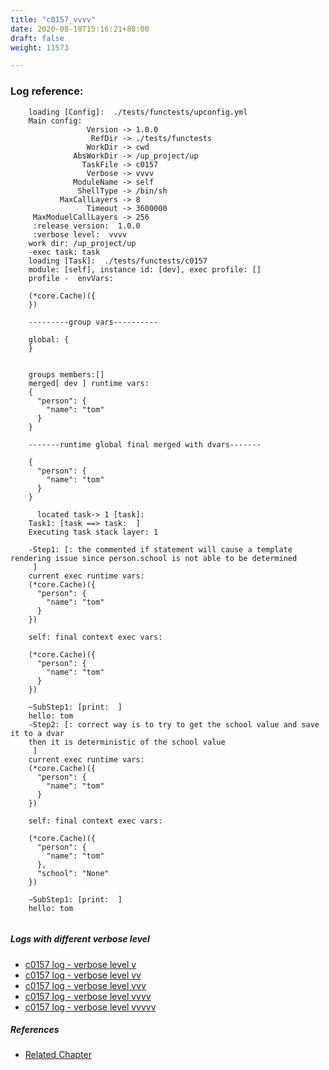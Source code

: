 ```yaml
---
title: "c0157_vvvv"
date: 2020-08-18T15:16:21+88:00
draft: false
weight: 11573

---
```


### Log reference: <no value>

```
    loading [Config]:  ./tests/functests/upconfig.yml
    Main config:
                 Version -> 1.0.0
                  RefDir -> ./tests/functests
                 WorkDir -> cwd
              AbsWorkDir -> /up_project/up
                TaskFile -> c0157
                 Verbose -> vvvv
              ModuleName -> self
               ShellType -> /bin/sh
           MaxCallLayers -> 8
                 Timeout -> 3600000
     MaxModuelCallLayers -> 256
     :release version:  1.0.0
     :verbose level:  vvvv
    work dir: /up_project/up
    -exec task: task
    loading [Task]:  ./tests/functests/c0157
    module: [self], instance id: [dev], exec profile: []
    profile -  envVars:
    
    (*core.Cache)({
    })
    
    ---------group vars----------
    
    global: {
    }
    
    
    groups members:[]
    merged[ dev ] runtime vars:
    {
      "person": {
        "name": "tom"
      }
    }
    
    -------runtime global final merged with dvars-------
    
    {
      "person": {
        "name": "tom"
      }
    }
    
      located task-> 1 [task]: 
    Task1: [task ==> task:  ]
    Executing task stack layer: 1
    
    -Step1: [: the commented if statement will cause a template rendering issue since person.school is not able to be determined
     ]
    current exec runtime vars:
    (*core.Cache)({
      "person": {
        "name": "tom"
      }
    })
    
    self: final context exec vars:
    
    (*core.Cache)({
      "person": {
        "name": "tom"
      }
    })
    
    ~SubStep1: [print:  ]
    hello: tom
    -Step2: [: correct way is to try to get the school value and save it to a dvar
    then it is deterministic of the school value
     ]
    current exec runtime vars:
    (*core.Cache)({
      "person": {
        "name": "tom"
      }
    })
    
    self: final context exec vars:
    
    (*core.Cache)({
      "person": {
        "name": "tom"
      },
      "school": "None"
    })
    
    ~SubStep1: [print:  ]
    hello: tom
    
```

##### Logs with different verbose level
* [c0157 log - verbose level v](../../logs/c0157_v)
* [c0157 log - verbose level vv](../../logs/c0157_vv)
* [c0157 log - verbose level vvv](../../logs/c0157_vvv)
* [c0157 log - verbose level vvvv](../../logs/c0157_vvvv)
* [c0157 log - verbose level vvvvv](../../logs/c0157_vvvvv)

##### References
* [Related Chapter](../../flow-controll/c0157)
